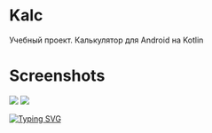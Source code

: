 # Kalc

Учебный проект. Калькулятор для Android на Kotlin


# Screenshots

<img src="https://gitlab.com/mr.kotik/kalc/-/blob/main/IMG/photo_2022-02-12_23-37-26.jpg"/>
<img src="https://gitlab.com/mr.kotik/kalc/-/blob/main/IMG/photo_2022-02-12_23-37-03.jpg"/>

[![Typing SVG](https://readme-typing-svg.herokuapp.com?color=%2336BCF7&lines=Mr.Kotik)](https://git.io/typing-svg)
